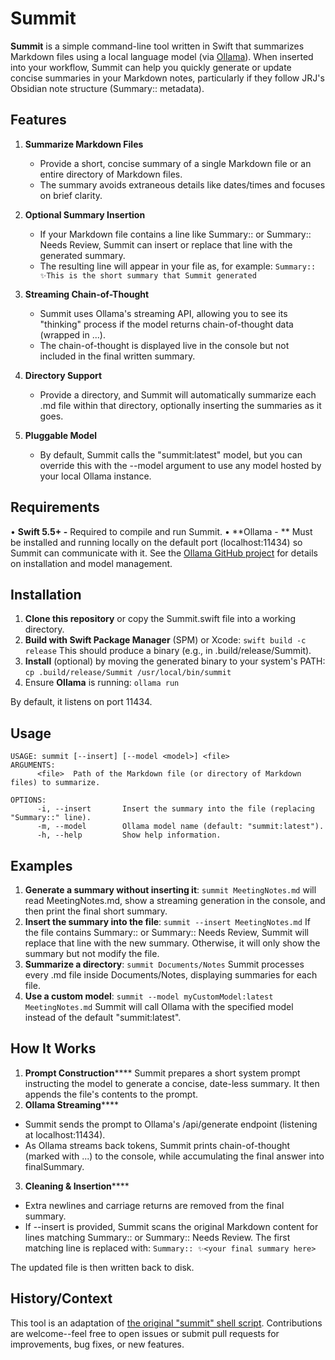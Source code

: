 # Summit

**Summit** is a simple command-line tool written in Swift that summarizes Markdown files using a local language model (via [Ollama](https://github.com/jmorganca/ollama)). When inserted into your workflow, Summit can help you quickly generate or update concise summaries in your Markdown notes, particularly if they follow JRJ's Obsidian note structure (Summary:: metadata).

## Features
1. **Summarize Markdown Files**
	- Provide a short, concise summary of a single Markdown file or an entire directory of Markdown files.
	- The summary avoids extraneous details like dates/times and focuses on brief clarity.

2. **Optional Summary Insertion**
	- If your Markdown file contains a line like Summary:: or Summary:: Needs Review, Summit can insert or replace that line with the generated summary.
	- The resulting line will appear in your file as, for example: `Summary:: ✨This is the short summary that Summit generated`

3. **Streaming Chain-of-Thought**
	- Summit uses Ollama's streaming API, allowing you to see its "thinking" process if the model returns chain-of-thought data (wrapped in <think>...</think>).
	- The chain-of-thought is displayed live in the console but not included in the final written summary.

4. **Directory Support**
	- Provide a directory, and Summit will automatically summarize each .md file within that directory, optionally inserting the summaries as it goes.

5. **Pluggable Model**
	- By default, Summit calls the "summit:latest" model, but you can override this with the --model argument to use any model hosted by your local Ollama instance.

## Requirements
• **Swift 5.5+ -** Required to compile and run Summit.
• **Ollama - ** Must be installed and running locally on the default port (localhost:11434) so Summit can communicate with it. See the [Ollama GitHub project](https://github.com/jmorganca/ollama) for details on installation and model management.

## Installation
1. **Clone this repository** or copy the Summit.swift file into a working directory.
2. **Build with Swift Package Manager** (SPM) or Xcode: `swift build -c release` This should produce a binary (e.g., in .build/release/Summit).
3. **Install** (optional) by moving the generated binary to your system's PATH: `cp .build/release/Summit /usr/local/bin/summit`
4. Ensure **Ollama** is running: `ollama run`

By default, it listens on port 11434.

## Usage
```    
USAGE: summit [--insert] [--model <model>] <file>
ARGUMENTS:
      <file>  Path of the Markdown file (or directory of Markdown files) to summarize.
    
OPTIONS:
      -i, --insert       Insert the summary into the file (replacing "Summary::" line).
      -m, --model        Ollama model name (default: "summit:latest").
      -h, --help         Show help information.
```
## Examples
1. **Generate a summary without inserting it**:
    `summit MeetingNotes.md` will read MeetingNotes.md, show a streaming generation in the console, and then print the final short summary.
2. **Insert the summary into the file**:
    `summit --insert MeetingNotes.md` If the file contains Summary:: or Summary:: Needs Review, Summit will replace that line with the new summary. Otherwise, it will only show the summary but not modify the file.
3. **Summarize a directory**: 
    `summit Documents/Notes` Summit processes every .md file inside Documents/Notes, displaying summaries for each file.
4. **Use a custom model**:
    `summit --model myCustomModel:latest MeetingNotes.md` Summit will call Ollama with the specified model instead of the default "summit:latest".

## How It Works
1. **Prompt Construction******
Summit prepares a short system prompt instructing the model to generate a concise, date-less summary. It then appends the file's contents to the prompt.
2. **Ollama Streaming******
  - Summit sends the prompt to Ollama's /api/generate endpoint (listening at localhost:11434).
  - As Ollama streams back tokens, Summit prints chain-of-thought (marked with <think>...</think>) to the console, while accumulating the final answer into finalSummary.
3. **Cleaning & Insertion******
  - Extra newlines and carriage returns are removed from the final summary.
  - If --insert is provided, Summit scans the original Markdown content for lines matching Summary:: or Summary:: Needs Review. The first matching line is replaced with: `Summary:: ✨<your final summary here>`

The updated file is then written back to disk.

## History/Context
This tool is an adaptation of [the original "summit" shell script](https://github.com/jrjones/jrjscripts/blob/main/summit). Contributions are welcome--feel free to open issues or submit pull requests for improvements, bug fixes, or new features.